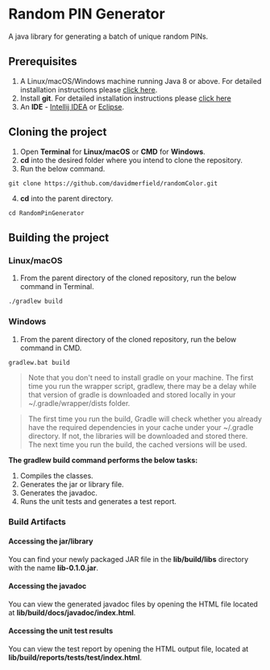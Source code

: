 # Random PIN Generator 
A java library for generating a batch of unique random PINs.

## Prerequisites
1. A Linux/macOS/Windows machine running Java 8 or above. For detailed installation instructions please [click here](https://java.com/en/download/help/download_options.html). 
2. Install **git**. For detailed installation instructions please [click here](https://git-scm.com/book/en/v2/Getting-Started-Installing-Git)
3. An **IDE** - [Intellij IDEA](https://www.jetbrains.com/idea/) or [Eclipse](https://www.eclipse.org/downloads/).
## Cloning the project
1. Open **Terminal** for **Linux/macOS** or **CMD** for **Windows**.
2. **cd** into the desired folder where you intend to clone the repository.
3. Run the below command. 
```$xslt
git clone https://github.com/davidmerfield/randomColor.git
```
4. **cd** into the parent directory.
```$xslt
cd RandomPinGenerator
```

## Building the project
### Linux/macOS
1. From the parent directory of the cloned repository, run the below command in Terminal.
```$xslt
./gradlew build
```

### Windows
1. From the parent directory of the cloned repository, run the below command in CMD.
```$xslt
gradlew.bat build
```

> Note that you don't need to install gradle on your machine. The first time you run the wrapper script, gradlew, there may be a delay while that version of gradle is downloaded and stored locally in your ~/.gradle/wrapper/dists folder.

> The first time you run the build, Gradle will check whether you already have the required dependencies in your cache under your ~/.gradle directory. If not, the libraries will be downloaded and stored there. The next time you run the build, the cached versions will be used. 

**The gradlew build command performs the below tasks:**
1. Compiles the classes.
2. Generates the jar or library file.
3. Generates the javadoc.
4. Runs the unit tests and generates a test report.

### Build Artifacts
#### Accessing the jar/library
You can find your newly packaged JAR file in the **lib/build/libs** directory with the name **lib-0.1.0.jar**.

#### Accessing the javadoc
You can view the generated javadoc files by opening the HTML file located at **lib/build/docs/javadoc/index.html**.

#### Accessing the unit test results
You can view the test report by opening the HTML output file, located at **lib/build/reports/tests/test/index.html**.
